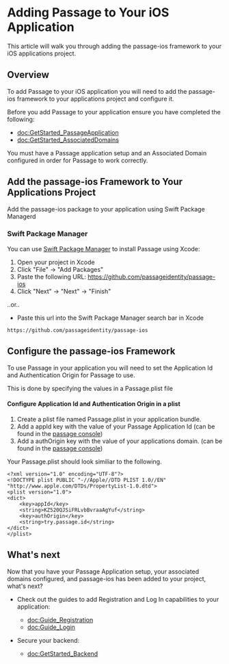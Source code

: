 # Adding Passage to Your iOS Application

This article will walk you through adding the passage-ios framework to your iOS applications project.

## Overview

To add Passage to your iOS application you will need to add the passage-ios framework to your applications project and configure it.

Before you add Passage to your application ensure you have completed the following:

- <doc:GetStarted_PassageApplication>
- <doc:GetStarted_AssociatedDomains>

You must have a Passage application setup and an Associated Domain configured in order for Passage to work correctly.

## Add the passage-ios Framework to Your Applications Project

Add the passage-ios package to your application using Swift Package Managerd
<!--Add the passage-ios package to your application using Swift Package Manager or Cocoapods-->

### Swift Package Manager

You can use [Swift Package Manager](https://swift.org/package-manager/) to install Passage using Xcode:

1. Open your project in Xcode
2. Click "File" -> "Add Packages"
3. Paste the following URL: https://github.com/passageidentity/passage-ios
4. Click "Next" -> "Next" -> "Finish"

..or..

- Paste this url into the Swift Package Manager search bar in Xcode

```
https://github.com/passageidentity/passage-ios
```

<!--### Cocoapods-->
<!---->
<!--- Git clone this repo-->
<!--- In your app, update your Podfile like this:-->
<!---->
<!--```-->
<!--platform :ios, '16.0' // Must be iOS 16.0 or later-->
<!---->
<!--target 'My App' do-->
<!--  use_frameworks!-->
<!---->
<!--  # Pods for MyApp-->
<!--  pod 'Passage', :path => '../passage-ios' // The relative path to this private passage-ios library-->
<!---->
<!--end-->
<!--```-->
<!---->
<!--- Run `pod install`-->
<!--  <br>-->
<!--  NOTE: This is NOT yet working in Xcode 14 beta on M1 Macs.-->


## Configure the passage-ios Framework

To use Passage in your application you will need to set the Application Id and Authentication Origin for Passage to use.

This is done by specifying the values in a Passage.plist file

#### Configure Application Id and Authentication Origin in a plist

1. Create a plist file named Passage.plist in your application bundle.
2. Add a appId key with the value of your Passage Application Id (can be found in the [passage console](https://console.passage.id))
3. Add a authOrigin key with the value of your applications domain. (can be found in the [passage console](https://console.passage.id))

Your Passage.plist should look similiar to the following.

```
<?xml version="1.0" encoding="UTF-8"?>
<!DOCTYPE plist PUBLIC "-//Apple//DTD PLIST 1.0//EN" "http://www.apple.com/DTDs/PropertyList-1.0.dtd">
<plist version="1.0">
<dict>
    <key>appId</key>
    <string>KZ520QJSiFRLvbBvraaAgYuf</string>
    <key>authOrigin</key>
    <string>try.passage.id</string>
</dict>
</plist>

```

## What's next

Now that you have your Passage Application setup, your associated domains configured, and passage-ios has been added to your project, what's next?

- Check out the guides to add Registration and Log In capabilities to your application:
    - <doc:Guide_Registration>
    - <doc:Guide_Login>

- Secure your backend:
    - <doc:GetStarted_Backend>




